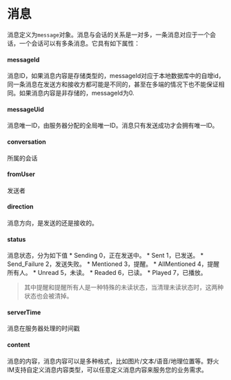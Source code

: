 # 消息
消息定义为```message```对象。消息与会话的关系是一对多，一条消息对应于一个会话，一个会话可以有多条消息。它具有如下属性：

#### messageId
消息ID，如果消息内容是存储类型的，messageId对应于本地数据库中的自增id，同一条消息在发送方和接收方都可能是不同的，甚至在多端的情况下也不能保证相同。如果消息内容是非存储的，messageId为0.

#### messageUid
消息唯一ID，由服务器分配的全局唯一ID。消息只有发送成功才会拥有唯一ID。

#### conversation
所属的会话

#### fromUser
发送者

#### direction
消息方向，是发送的还是接收的。

#### status
消息状态，分为如下值
    * Sending 0，正在发送中。
    * Sent 1，已发送。
    * Send_Failure 2，发送失败。
    * Mentioned 3，提醒。
    * AllMentioned 4，提醒所有人。
    * Unread 5，未读。
    * Readed 6，已读。
    * Played 7，已播放。
> 其中提醒和提醒所有人是一种特殊的未读状态，当清理未读状态时，这两种状态也会被清掉。

#### serverTime
消息在服务器处理的时间戳

#### content
消息的内容，消息内容可以是多种格式，比如图片/文本/语音/地理位置等。野火IM支持自定义消息内容类型，可以任意定义消息内容来服务您的业务需求。
